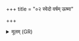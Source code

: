 +++
title = "०२ स्वेदो वर्षम् ऊष्मा"

+++
<details><summary>मूलम् (GR)</summary>

स्वेदो वर्षम् ऊष्मा नीहार ओषधयश् च वनस्पतयश् चोबध्यम् ॥
</details>